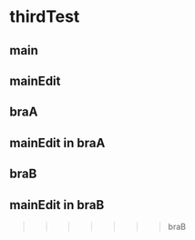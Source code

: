 # thirdTest

## main
## mainEdit
## braA

## mainEdit in braA
## braB

## mainEdit in braB
>>>>>>> braB
